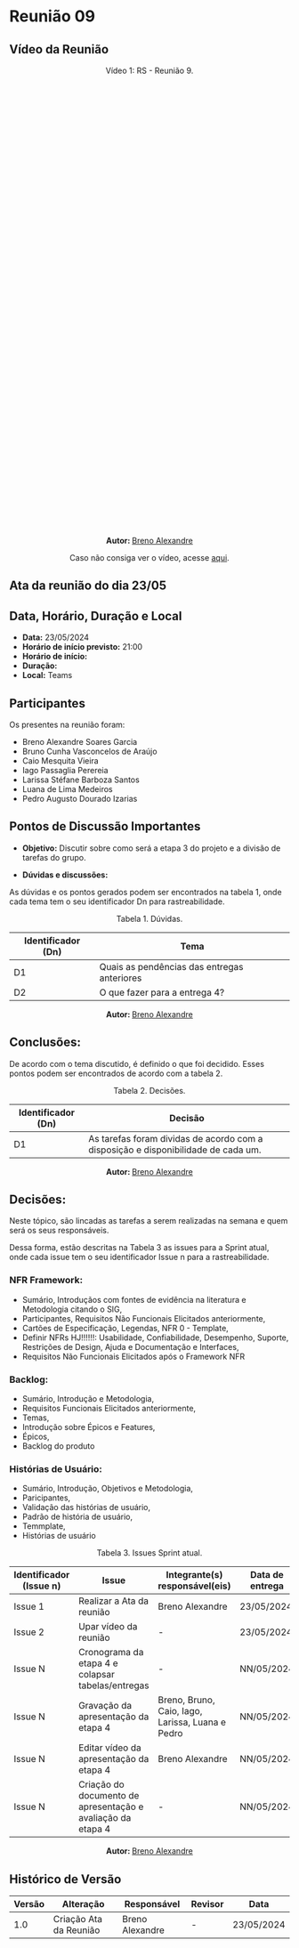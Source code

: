 # Reunião 09

## Vídeo da Reunião

<center> 
<p align="center"> Vídeo 1: RS - Reunião 9. </p>

<iframe width="700" height="800" src="" title="YouTube video player" frameborder="0" allow="accelerometer; autoplay; clipboard-write; encrypted-media; gyroscope; picture-in-picture; 
  web-share" referrerpolicy="strict-origin-when-cross-origin" allowfullscreen></iframe>

<b> Autor: </b> <a href="https://github.com/brenoalexandre0"> Breno Alexandre </a>

Caso não consiga ver o vídeo, acesse [aqui]().
</center>

## Ata da reunião do dia 23/05

## Data, Horário, Duração e Local

- <b>Data:</b> 23/05/2024
- <b>Horário de início previsto:</b> 21:00
- <b>Horário de início:</b>
- <b>Duração:</b>
- <b>Local:</b> Teams

## Participantes

Os presentes na reunião foram:

- Breno Alexandre Soares Garcia
- Bruno Cunha Vasconcelos de Araújo
- Caio Mesquita Vieira
- Iago Passaglia Perereia
- Larissa Stéfane Barboza Santos
- Luana de Lima Medeiros
- Pedro Augusto Dourado Izarias

## Pontos de Discussão Importantes

- **Objetivo:** Discutir sobre como será a etapa 3 do projeto e a divisão de tarefas do grupo.

- **Dúvidas e discussões:**

As dúvidas e os pontos gerados podem ser encontrados na tabela 1, onde cada tema tem o seu identificador Dn para rastreabilidade.

<p align="center"> Tabela 1. Dúvidas. </p>

| Identificador (Dn) | Tema                                                                                                              |
| ------------------ | ----------------------------------------------------------------------------------------------------------------- |
| D1                 | Quais as pendências das entregas anteriores                                                                       |
| D2                 | O que fazer para a entrega 4?                                                                                     |

<center>
  
<b> Autor: </b> <a href="https://github.com/brenoalexandre0"> Breno Alexandre </a>

</center>

## Conclusões: 

De acordo com o tema discutido, é definido o que foi decidido. Esses pontos podem ser encontrados de acordo com a tabela 2.

<p align="center"> Tabela 2. Decisões. </p>

| Identificador (Dn) | Decisão                                                                           |
| ------------------ | --------------------------------------------------------------------------------- |
| D1                 | As tarefas foram dividas de acordo com a disposição e disponibilidade de cada um. |

<center>
  
<b> Autor: </b> <a href="https://github.com/brenoalexandre0"> Breno Alexandre </a>

</center>

## Decisões:

Neste tópico, são lincadas as tarefas a serem realizadas na semana e quem será os seus responsáveis.

Dessa forma, estão descritas na Tabela 3 as issues para a Sprint atual, onde cada issue tem o seu identificador Issue n para a rastreabilidade.

### <b>NFR Framework:</b>
- Sumário, Introduçãos com fontes de evidência na literatura e Metodologia citando o SIG,
- Participantes, Requisitos Não Funcionais Elicitados anteriormente,
- Cartões de Especificação, Legendas, NFR 0 - Template,
- Definir NFRs HJ!!!!!!: Usabilidade, Confiabilidade, Desempenho, Suporte, Restrições de Design, Ajuda e Documentação e Interfaces,
- Requisitos Não Funcionais Elicitados após o Framework NFR

### <b>Backlog:</b>
- Sumário, Introdução e Metodologia,
- Requisitos Funcionais Elicitados anteriormente,
- Temas,
- Introdução sobre Épicos e Features,
- Épicos,
- Backlog do produto

### <b>Histórias de Usuário:</b>
- Sumário, Introdução, Objetivos e Metodologia,
- Paricipantes,
- Validação das histórias de usuário,
- Padrão de história de usuário,
- Temmplate,
- Histórias de usuário


<p align="center"> Tabela 3. Issues Sprint atual. </p>

| Identificador (Issue n) | Issue                                                       | Integrante(s) responsável(eis)                   | Data de entrega |
| ----------------------- | ----------------------------------------------------------- | ------------------------------------------------ | --------------- |
| Issue 1                 | Realizar a Ata da reunião                                   | Breno Alexandre                                  | 23/05/2024      |
| Issue 2                 | Upar vídeo da reunião                                       | -                                                | 23/05/2024      |
| Issue N                 | Cronograma da etapa 4 e colapsar tabelas/entregas           | -                                                | NN/05/2024      |
| Issue N                 | Gravação da apresentação da etapa 4                         | Breno, Bruno, Caio, Iago, Larissa, Luana e Pedro | NN/05/2024      |
| Issue N                 | Editar vídeo da apresentação da etapa 4                     | Breno Alexandre                                  | NN/05/2024      |
| Issue N                 | Criação do documento de apresentação e avaliação da etapa 4 | -                                                | NN/05/2024      |

<center>
  
<b> Autor: </b> <a href="https://github.com/brenoalexandre0"> Breno Alexandre </a>

</center>

## Histórico de Versão

| Versão | Alteração                         | Responsável     | Revisor               | Data       |
| ------ | --------------------------------- | --------------- | --------------------- | ---------- |
| 1.0    | Criação Ata da Reunião            | Breno Alexandre | -                     | 23/05/2024 |
